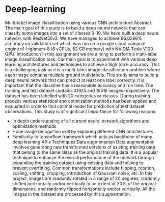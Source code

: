 # Deep-learning
Multi-label image classification using various CNN architecture
Abstract: The main goal of this study is to build a deep neural network that can classify some
images into a set of classes 0-19. We have built a deep neural network with
ResNet50v2. We have managed to achieve 86.0298% accuracy on validation set which was run
on a google cloud compute engine n1-highmem-8 (8 vCPUs, 52 GB memory) with NVIDIA
Tesla V100 GPU.
Introduction
In this assignment we are aiming to perform a multi-label image classification task. Our main goal is to experiment with various deep learning architectures and techniques to achieve a high top1- accuracy. This is a challenging task as it is a multi-label image classification problem where each image contains multiple ground truth labels. This study aims to build a deep
neural network that can predict at least one label correctly.
It is important that the classifier has a reasonable accuracy and run time. The training and test
dataset contains 31925 and 15516 images respectively. The dataset has been labelled with 20
categories or classes. During training process various statistical and optimization methods has
been applied and evaluated in order to find optimal model for prediction of test dataset
observations.
This study is of significant importance for following reasons:
- In depth understanding of all current neural network algorithms and optimization methods
- Hone image recognition skill by exploring different CNN architectures
- Familiarity to tensorflow framework which acts as backbone of many deep learning APIs
Techniques
Data augmentation
Data augmentation involves generating new transformed versions of existing training data that
belong to the same class as the original training data. It is a popular technique to enhance the
overall performance of the network through expanding the training dataset using existing data and
helping to prevent overfitting.
Common transformations include flipping, rotation, scaling, shifting, cropping, introduction of
Gaussian noise, etc. In this project, images are randomly rotated in a range of 20 degrees,
randomly shifted horizontally and/or vertically to an extent of 20% of the original dimensions,
and randomly flipped horizontally and/or vertically. All the images in the dataset are processed by
this augmentation.
